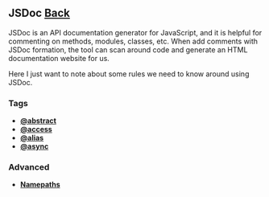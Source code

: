 ## JSDoc [Back](../JavaScript.md)

JSDoc is an API documentation generator for JavaScript, and it is helpful for commenting on methods, modules, classes, etc. When add comments with JSDoc formation, the tool can scan around code and generate an HTML documentation website for us.

Here I just want to note about some rules we need to know around using JSDoc.

### Tags

* [**@abstract**](./abstract/abstract.md)
* [**@access**](./access/access.md)
* [**@alias**](./alias/alias.md)
* [**@async**](./async/async.md)

### Advanced

* [**Namepaths**](./namepaths/namepaths.md)
